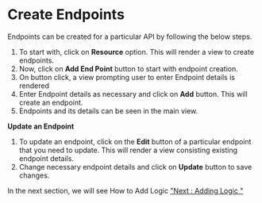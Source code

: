 Create Endpoints
================

Endpoints can be created for a particular API by following the below
steps.

1.  To start with, click on **Resource** option. This will render a view
    to create endpoints.
2.  Now, click on **Add End Point** button to start with endpoint
    creation.
3.  On button click, a view prompting user to enter Endpoint details is
    rendered
4.  Enter Endpoint details as necessary and click on **Add** button.
    This will create an endpoint.
5.  Endpoints and its details can be seen in the main view.

**Update an Endpoint**

1.  To update an endpoint, click on the **Edit** button of a particular
    endpoint that you need to update. This will render a view consisting
    existing endpoint details.
2.  Change necessary endpoint details and click on **Update** button to
    save changes.

In the next section, we will see How to Add Logic ["Next : Adding Logic
"](add_logic)
